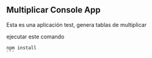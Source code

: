 

## Multiplicar Console App
Esta es una aplicación test, genera tablas de multiplicar


ejecutar este comando

````
npm install
```